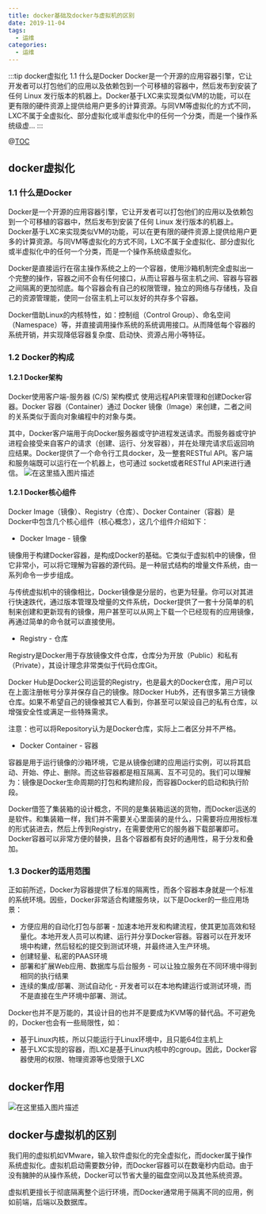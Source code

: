 ```yaml
---
title: docker基础及docker与虚拟机的区别
date: 2019-11-04
tags:
  - 运维
categories:
  - 运维
---
```


:::tip
docker虚拟化
1.1 什么是Docker
Docker是一个开源的应用容器引擎，它让开发者可以打包他们的应用以及依赖包到一个可移植的容器中，然后发布到安装了任何 Linux 发行版本的机器上。Docker基于LXC来实现类似VM的功能，可以在更有限的硬件资源上提供给用户更多的计算资源。与同VM等虚拟化的方式不同，LXC不属于全虚拟化、部分虚拟化或半虚拟化中的任何一个分类，而是一个操作系统级虚...
:::

<!-- more -->

@[TOC](文章目录)
## docker虚拟化
### 1.1 什么是Docker
Docker是一个开源的应用容器引擎，它让开发者可以打包他们的应用以及依赖包到一个可移植的容器中，然后发布到安装了任何 Linux 发行版本的机器上。Docker基于LXC来实现类似VM的功能，可以在更有限的硬件资源上提供给用户更多的计算资源。与同VM等虚拟化的方式不同，LXC不属于全虚拟化、部分虚拟化或半虚拟化中的任何一个分类，而是一个操作系统级虚拟化。

Docker是直接运行在宿主操作系统之上的一个容器，使用沙箱机制完全虚拟出一个完整的操作，容器之间不会有任何接口，从而让容器与宿主机之间、容器与容器之间隔离的更加彻底。每个容器会有自己的权限管理，独立的网络与存储栈，及自己的资源管理能，使同一台宿主机上可以友好的共存多个容器。

Docker借助Linux的内核特性，如：控制组（Control Group）、命名空间（Namespace）等，并直接调用操作系统的系统调用接口。从而降低每个容器的系统开销，并实现降低容器复杂度、启动快、资源占用小等特征。
### 1.2 Docker的构成
#### 1.2.1 Docker架构
Docker使用客户端-服务器 (C/S) 架构模式 使用远程API来管理和创建Docker容器。Docker 容器（Container）通过 Docker 镜像（Image）来创建，二者之间的关系类似于面向对象编程中的对象与类。

其中，Docker客户端用于向Docker服务器或守护进程发送请求。而服务器或守护进程会接受来自客户的请求（创建、运行、分发容器），并在处理完请求后返回响应结果。Docker提供了一个命令行工具docker，及一整套RESTful API。客户端和服务端既可以运行在一个机器上，也可通过 socket或者RESTful API来进行通信。
![在这里插入图片描述](https://img-blog.csdnimg.cn/20191104161605327.png?x-oss-process=image/watermark,type_ZmFuZ3poZW5naGVpdGk,shadow_10,text_aHR0cHM6Ly9ibG9nLmNzZG4ubmV0L3dlaXhpbl80Mzk3MjQzNw==,size_16,color_FFFFFF,t_70)
#### 1.2.1 Docker核心组件
Docker Image（镜像）、Registry（仓库）、Docker Container（容器）是Docker中包含几个核心组件（核心概念），这几个组件介绍如下：

- Docker Image - 镜像

镜像用于构建Docker容器，是构成Docker的基础。它类似于虚拟机中的镜像，但它非常小，可以将它理解为容器的源代码。是一种层式结构的增量文件系统，由一系列命令一步步组成。

与传统虚拟机中的镜像相比，Docker镜像是分层的，也更为轻量。你可以对其进行快速跌代，通过版本管理及增量的文件系统，Docker提供了一套十分简单的机制来创建和更新现有的镜像，用户甚至可以从网上下载一个已经现有的应用镜像，再通过简单的命令就可以直接使用。

- Registry - 仓库

Registry是Docker用于存放镜像文件仓库，仓库分为开放（Public）和私有（Private），其设计理念非常类似于代码仓库Git。

Docker Hub是Docker公司运营的Registry，也是最大的Docker仓库，用户可以在上面注册帐号分享并保存自己的镜像。除Docker Hub外，还有很多第三方镜像仓库。如果不希望自己的镜像被其它人看到，你甚至可以架设自己的私有仓库，以增强安全性或满足一些特殊需求。

注意：也可以将Repository认为是Docker仓库，实际上二者区分并不严格。

- Docker Container - 容器

容器是用于运行镜像的沙箱环境，它是从镜像创建的应用运行实例，可以将其启动、开始、停止、删除。而这些容器都是相互隔离、互不可见的。我们可以理解为：镜像是Docker生命周期的打包和构建阶段，而容器Docker的启动和执行阶段。

Docker借签了集装箱的设计概念，不同的是集装箱运送的货物，而Docker运送的是软件。和集装箱一样，我们并不需要关心里面装的是什么，只需要将应用按标准的形式装进去，然后上传到Registry，在需要使用它的服务器下载部署即可。Docker容器可以非常方便的替换，且各个容器都有良好的通用性，易于分发和叠加。
### 1.3 Docker的适用范围
正如前所述，Docker为容器提供了标准的隔离性，而各个容器本身就是一个标准的系统环境。因些，Docker非常适合构建服务块，以下是Docker的一些应用场景：

- 方便应用的自动化打包与部署 - 加速本地开发和构建流程，使其更加高效和轻量化。本地开发人员可以构建、运行并分享Docker容器。容器可以在开发环境中构建，然后轻松的提交到测试环境，并最终进入生产环境。
- 创建轻量、私密的PAAS环境
- 部署和扩展Web应用、数据库与后台服务 - 可以让独立服务在不同环境中得到相同的执行结果
- 连续的集成/部署、测试自动化 - 开发者可以在本地构建运行或测试环境，而不是直接在生产环境中部署、测试。

Docker也并不是万能的，其设计目的也并不是要成为KVM等的替代品。不可避免的，Docker也会有一些局限性，如：

- 基于Linux内核，所以只能运行于Linux环境中，且只能64位主机上
- 基于LXC实现的容器，而LXC是基于Linux内核中的cgroup。因此，Docker容器使用的权限、物理资源等也受限于LXC
## docker作用

![在这里插入图片描述](https://img-blog.csdnimg.cn/20191002005315303.png?x-oss-process=image/watermark,type_ZmFuZ3poZW5naGVpdGk,shadow_10,text_aHR0cHM6Ly9ibG9nLmNzZG4ubmV0L3dlaXhpbl80Mzk3MjQzNw==,size_16,color_FFFFFF,t_70)
## docker与虚拟机的区别
我们用的虚拟机如VMware，输入软件虚拟化的完全虚拟化，而docker属于操作系统虚拟化。虚拟机启动需要数分钟，而Docker容器可以在数毫秒内启动。由于没有臃肿的从操作系统，Docker可以节省大量的磁盘空间以及其他系统资源。

虚拟机更擅长于彻底隔离整个运行环境，而Docker通常用于隔离不同的应用，例如前端，后端以及数据库。
